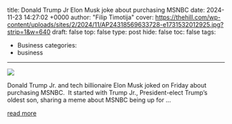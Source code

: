 title: Donald Trump Jr Elon Musk joke about purchasing MSNBC
date: 2024-11-23 14:27:02 +0000
author: "Filip Timotija"
cover: https://thehill.com/wp-content/uploads/sites/2/2024/11/AP24318569633728-e1731532012925.jpg?strip=1&w=640
draft: false
top: false
type: post
hide: false
toc: false
tags:
  - Business
categories:
  - business
---

![](https://thehill.com/wp-content/uploads/sites/2/2024/11/AP24318569633728-e1731532012925.jpg?strip=1&w=640)

Donald Trump Jr. and tech billionaire Elon Musk joked on Friday about purchasing MSNBC.  It started with Trump Jr., President-elect Trump’s oldest son, sharing a meme about MSNBC being up for …

[read more](https://thehill.com/homenews/media/5006095-trump-jr-musk-joke-about-buying-msnbc/)
